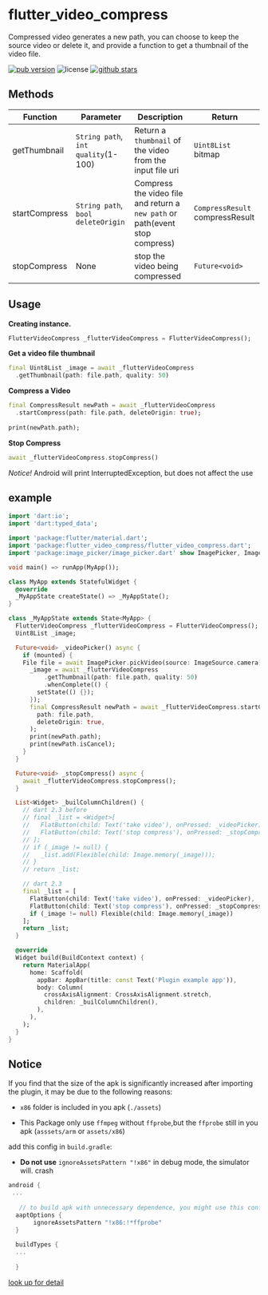 # flutter_video_compress

Compressed video generates a new path, you can choose to keep the source video or delete it, and provide a function to get a thumbnail of the video file.

<p align="left">
  <a href="https://pub.dartlang.org/packages/flutter_video_compress"><img alt="pub version" src="https://img.shields.io/pub/v/flutter_video_compress.svg"></a>
  <img alt="license" src="https://img.shields.io/github/license/TenkaiRuri/flutter_video_compress.svg">
  <a href="https://github.com/TenkaiRuri/flutter_video_compress"><img alt="github stars" src="https://img.shields.io/github/stars/TenkaiRuri/flutter_video_compress.svg?style=social&label=Stars"></a>
</p>

## Methods
|Function|Parameter|Description|Return|
|--|--|--|--|
|getThumbnail|`String path`, `int quality`(1-100)|Return a `thumbnail` of the video from the input file uri|`Uint8List` bitmap|
|startCompress|`String path`, `bool deleteOrigin`|Compress the video file and return a `new path` or path(event stop compress)|`CompressResult` compressResult|
|stopCompress|None|stop the video being compressed|`Future<void>`|

## Usage
**Creating instance.**
```dart
FlutterVideoCompress _flutterVideoCompress = FlutterVideoCompress();
```

**Get a video file thumbnail**
```dart
final Uint8List _image = await _flutterVideoCompress
  .getThumbnail(path: file.path, quality: 50)
```

**Compress a Video**
```dart
final CompressResult newPath = await _flutterVideoCompress
  .startCompress(path: file.path, deleteOrigin: true);
  
print(newPath.path);
```

**Stop Compress**
```dart
await _flutterVideoCompress.stopCompress()
```

*Notice!* Android will print InterruptedException, but does not affect the use

## example
```dart
import 'dart:io';
import 'dart:typed_data';

import 'package:flutter/material.dart';
import 'package:flutter_video_compress/flutter_video_compress.dart';
import 'package:image_picker/image_picker.dart' show ImagePicker, ImageSource;

void main() => runApp(MyApp());

class MyApp extends StatefulWidget {
  @override
  _MyAppState createState() => _MyAppState();
}

class _MyAppState extends State<MyApp> {
  FlutterVideoCompress _flutterVideoCompress = FlutterVideoCompress();
  Uint8List _image;

  Future<void> _videoPicker() async {
    if (mounted) {
    File file = await ImagePicker.pickVideo(source: ImageSource.camera);
      _image = await _flutterVideoCompress
          .getThumbnail(path: file.path, quality: 50)
          .whenComplete(() {
        setState(() {});
      });
      final CompressResult newPath = await _flutterVideoCompress.startCompress(
        path: file.path,
        deleteOrigin: true,
      );
      print(newPath.path);
      print(newPath.isCancel);
    }
  }

  Future<void> _stopCompress() async {
    await _flutterVideoCompress.stopCompress();
  }

  List<Widget> _builColumnChildren() {
    // dart 2.3 before
    // final _list = <Widget>[
    //   FlatButton(child: Text('take video'), onPressed: _videoPicker),
    //   FlatButton(child: Text('stop compress'), onPressed: _stopCompress),
    // ];
    // if (_image != null) {
    //   _list.add(Flexible(child: Image.memory(_image)));
    // }
    // return _list;

    // dart 2.3
    final _list = [
      FlatButton(child: Text('take video'), onPressed: _videoPicker),
      FlatButton(child: Text('stop compress'), onPressed: _stopCompress),
      if (_image != null) Flexible(child: Image.memory(_image))
    ];
    return _list;
  }

  @override
  Widget build(BuildContext context) {
    return MaterialApp(
      home: Scaffold(
        appBar: AppBar(title: const Text('Plugin example app')),
        body: Column(
          crossAxisAlignment: CrossAxisAlignment.stretch,
          children: _builColumnChildren(),
        ),
      ),
    );
  }
}
```

## Notice

If you find that the size of the apk is significantly increased after importing the plugin, it may be due to the following reasons:

* `x86` folder is included in you apk (`./assets`)

* This Package only use `ffmpeg` without `ffprobe`,but the `ffprobe` still in you apk (`asssets/arm` or `assets/x86`)

add this config in `build.gradle`:
* __Do not use__ `ignoreAssetsPattern "!x86"` in debug mode, the simulator will. crash

 ```gradle
android {
  ...
	
    // to build apk with unnecessary dependence, you might use this config blow
   aaptOptions {
        ignoreAssetsPattern "!x86:!*ffprobe"
   }
   
   buildTypes {
   ...
   
   }
```
[look up for detail](https://github.com/bravobit/FFmpeg-Android/wiki/Reduce-APK-File-Size#exclude-architecture)